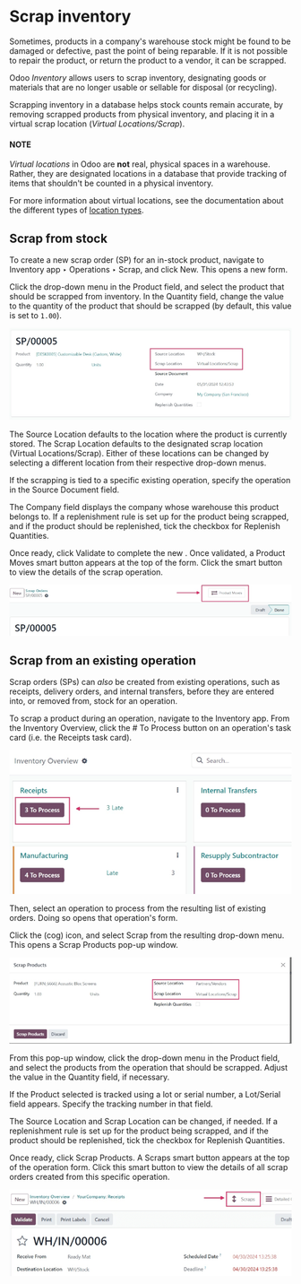 # Scrap inventory

Sometimes, products in a company's warehouse stock might be found to be damaged or defective, past
the point of being reparable. If it is not possible to repair the product, or return the product to
a vendor, it can be scrapped.

Odoo *Inventory* allows users to scrap inventory, designating goods or materials that are no longer
usable or sellable for disposal (or recycling).

Scrapping inventory in a database helps stock counts remain accurate, by removing scrapped products
from physical inventory, and placing it in a virtual scrap location (*Virtual Locations/Scrap*).

#### NOTE
*Virtual locations* in Odoo are **not** real, physical spaces in a warehouse. Rather, they are
designated locations in a database that provide tracking of items that shouldn't be counted in a
physical inventory.

For more information about virtual locations, see the documentation about the different types of
[location types](applications/inventory_and_mrp/inventory/warehouses_storage/inventory_management.md#inventory-warehouses-storage-location-type).

## Scrap from stock

To create a new scrap order (SP) for an in-stock product, navigate to Inventory app
‣ Operations ‣ Scrap, and click New. This opens a new  form.

Click the drop-down menu in the Product field, and select the product that should be
scrapped from inventory. In the Quantity field, change the value to the quantity of the
product that should be scrapped (by default, this value is set to `1.00`).

![Filled out new scrap order form with product details.](../../../../../.gitbook/assets/scrap-inventory-new-scrap-order.png)

The Source Location defaults to the location where the product is currently stored. The
Scrap Location defaults to the designated scrap location (Virtual
Locations/Scrap). Either of these locations can be changed by selecting a different location from
their respective drop-down menus.

If the scrapping is tied to a specific existing operation, specify the operation in the
Source Document field.

The Company field displays the company whose warehouse this product belongs to. If a
replenishment rule is set up for the product being scrapped, and if the product should be
replenished, tick the checkbox for Replenish Quantities.

Once ready, click Validate to complete the new . Once validated, a
Product Moves smart button appears at the top of the form. Click the smart button to
view the details of the scrap operation.

![Product Moves smart button on new scrap order form.](../../../../../.gitbook/assets/scrap-inventory-product-moves-button.png)

## Scrap from an existing operation

Scrap orders (SPs) can *also* be created from existing operations, such as receipts, delivery
orders, and internal transfers, before they are entered into, or removed from, stock for an
operation.

To scrap a product during an operation, navigate to the Inventory app. From the
Inventory Overview, click the # To Process button on an operation's task
card (i.e. the Receipts task card).

![# To Process button on Receipts task card on Inventory Overview page.](../../../../../.gitbook/assets/scrap-inventory-receipts-task-card.png)

Then, select an operation to process from the resulting list of existing orders. Doing so opens that
operation's form.

Click the <i class="fa fa-cog"></i> (cog) icon, and select Scrap from the resulting
drop-down menu. This opens a Scrap Products pop-up window.

![Scrap Products pop-up window on operation form.](../../../../../.gitbook/assets/scrap-inventory-popup-window.png)

From this pop-up window, click the drop-down menu in the Product field, and select the
products from the operation that should be scrapped. Adjust the value in the Quantity
field, if necessary.

If the Product selected is tracked using a lot or serial number, a
Lot/Serial field appears. Specify the tracking number in that field.

The Source Location and Scrap Location can be changed, if needed. If a
replenishment rule is set up for the product being scrapped, and if the product should be
replenished, tick the checkbox for Replenish Quantities.

Once ready, click Scrap Products. A Scraps smart button appears at the top
of the operation form. Click this smart button to view the details of all scrap orders created from
this specific operation.

![Scraps smart button showing all scrap orders from operation.](../../../../../.gitbook/assets/scrap-inventory-scraps-smart-button.png)
